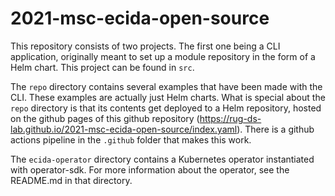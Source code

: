 # 2021-msc-ecida-open-source

This repository consists of two projects. The first one being a CLI
application, originally meant to set up a module repository in the form of a
Helm chart. This project can be found in `src`.

The `repo` directory contains several examples that have been made with the
CLI. These examples are actually just Helm charts. What is special about the
`repo` directory is that its contents get deployed to a Helm repository, hosted
on the github pages of this github repository (https://rug-ds-lab.github.io/2021-msc-ecida-open-source/index.yaml).
There is a github actions pipeline in the `.github` folder that makes this work.

The `ecida-operator` directory contains a Kubernetes operator instantiated with operator-sdk.
For more information about the operator, see the README.md in that directory.
